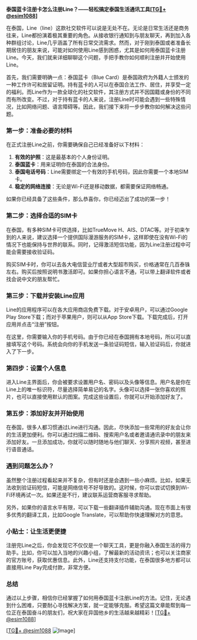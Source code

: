 **泰国蓝卡注册卡怎么注册Line？——轻松搞定泰国生活通讯工具[[TG💪+ @esim1088](https://t.me/s/esim1088)]**

在泰国，Line（line）这款社交软件可以说是无处不在。无论是日常生活还是商务往来，Line都扮演着极其重要的角色。从接收银行通知到与朋友聊天，再到加入各种群组讨论，Line几乎涵盖了所有日常交流需求。然而，对于刚到泰国或者准备长期居住的朋友来说，可能对如何使用Line感到困惑，尤其是如何用泰国蓝卡注册Line。今天，我们就来详细聊聊这个问题，手把手教你如何顺利注册并开始使用Line。

首先，我们需要明确一点：泰国蓝卡（Blue Card）是泰国政府为外籍人士颁发的一种工作许可和居留证明。持有蓝卡的人可以在泰国合法工作、居住，并享受一定的福利。而Line作为一款全球化的社交软件，其注册方式并不因国籍或身份的不同而有所改变。不过，对于持有蓝卡的人来说，注册Line时可能会遇到一些特殊情况，比如网络问题、语言障碍等。因此，我们接下来将一步步教你如何解决这些问题。

### 第一步：准备必要的材料

在正式注册Line之前，你需要确保自己已经准备好以下材料：

1. **有效的护照**：这是最基本的个人身份证明。
2. **泰国蓝卡**：用来证明你在泰国的合法身份。
3. **泰国电话号码**：Line需要绑定一个有效的手机号码，因此你需要一个本地SIM卡。
4. **稳定的网络连接**：无论是Wi-Fi还是移动数据，都需要保证网络畅通。

如果你已经具备了这些条件，那么恭喜你，你已经迈出了成功的第一步！

### 第二步：选择合适的SIM卡

在泰国，有多种SIM卡可供选择，比如TrueMove H、AIS、DTAC等。对于初来乍到的人来说，建议选择一个提供国际漫游服务的SIM卡，这样即使在没有Wi-Fi的情况下也能保持与世界的联系。同时，记得激活短信功能，因为Line注册过程中可能会需要接收验证码。

购买SIM卡时，你可以去各大电信营业厅或者大型超市购买，价格通常在几百泰铢左右。购买后按照说明书激活即可。如果你担心语言不通，可以带上翻译软件或者找会说中文的朋友帮忙。

### 第三步：下载并安装Line应用

Line的应用程序可以在各大应用商店免费下载。对于安卓用户，可以通过Google Play Store下载；而对于苹果用户，则可以从App Store下载。下载完成后，打开应用并点击“注册”按钮。

在这里，你需要输入你的手机号码。由于你已经在泰国拥有本地号码，所以可以直接填写这个号码。系统会向你的手机发送一条验证码短信，输入验证码后，你就进入了下一步。

### 第四步：设置个人信息

进入Line主界面后，你会被要求设置用户名、密码以及头像等信息。用户名是你在Line上的唯一标识符，尽量选择简单易记的名字。头像可以选择一张你喜欢的照片，也可以直接使用默认的图案。完成这些设置后，你就可以开始添加好友了。

### 第五步：添加好友并开始使用

在泰国，很多人都习惯通过Line进行沟通。因此，尽快添加一些常用的好友会让你的生活更加便利。你可以通过扫描二维码、搜索用户名或者邀请通讯录中的朋友来添加好友。一旦添加成功，你就可以随时随地与他们聊天、分享照片视频，甚至进行语音通话。

### 遇到问题怎么办？

虽然整个注册过程看起来并不复杂，但有时还是会遇到一些小麻烦。比如，如果无法收到验证码短信，可能是网络信号不好导致的。这时候，你可以尝试切换到Wi-Fi环境再试一次。如果还是不行，建议联系运营商客服寻求帮助。

另外，如果你的语言水平有限，可以下载一些翻译插件辅助沟通。现在市面上有很多优秀的翻译工具，比如Google Translate，可以帮助你快速理解对方的意思。

### 小贴士：让生活更便捷

注册完Line之后，你会发现它不仅仅是一个聊天工具，更是你融入泰国生活的得力助手。比如，你可以加入当地的兴趣小组，了解最新的活动资讯；也可以关注商家的官方账号，获取优惠信息。此外，Line还支持支付功能，在泰国很多地方都可以直接用Line Pay完成付款，非常方便。

### 总结

通过以上步骤，相信你已经掌握了如何用泰国蓝卡注册Line的方法。记住，无论遇到什么困难，只要耐心寻找解决方案，就一定能够克服。希望这篇文章能帮到每一位正在泰国奋斗的朋友们，祝大家在异国他乡的生活越来越精彩！[[TG💪+ @esim1088](https://t.me/s/esim1088)]

[[TG💪+ @esim1088](https://t.me/s/esim1088) ![Image](https://i.postimg.cc/4NQfJmqS/Snipaste-2025-05-13-00-14-12.png)]